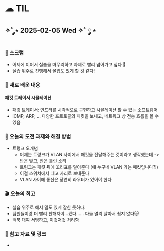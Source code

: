 # ☁︎ TIL

## ✧˚ ༘⋆ 2025-02-05 Wed ✧˚ ༘ ⋆

### 💬 스크럼
- 어제에 이어서 실습을 마무리하고 과제로 빨리 넘어가고 싶다 🥲
- 실습 위주로 진행해서 몰입도 있게 할 것 같다!

### 🖤 새로 배운 내용
#### 패킷 트레이서 시뮬레이션
- 패킷 트레이서: 인프라를 시각적으로 구현하고 시뮬레이션 할 수 있는 소프트웨어
- ICMP, ARP, ... 다양한 프로토콜의 패킷을 보내고, 네트워크 상 전송 흐름을 볼 수 있음

### 🏁 오늘의 도전 과제와 해결 방법
- 트렁크 오개념
    - 어제는 트렁크가 VLAN 사이에서 패킷을 전달해주는 것이라고 생각했는데 -> 반은 맞고, 반은 틀린 소리
    - 트렁크는 패킷 뒤에 꼬리표를 달아준다 (얘 누구네 VLAN 가는 패킷입니다?!)
    - 이걸 스위치에서 떼고 자리로 보내준다
    - VLAN 사이에 통신은 당연히 라우터가 있어야 한다

### 🎬 오늘의 회고
- 실습 위주로 해서 밀도 있게 잘한 듯하다.
- 팀원들이랑 더 빨리 친해져야...겠다...... 다들 멀리 살아서 쉽지 않다😿
- 맥북 대여 서명하고, 이것저것 처리함

### 👀 참고 자료 및 링크
- 